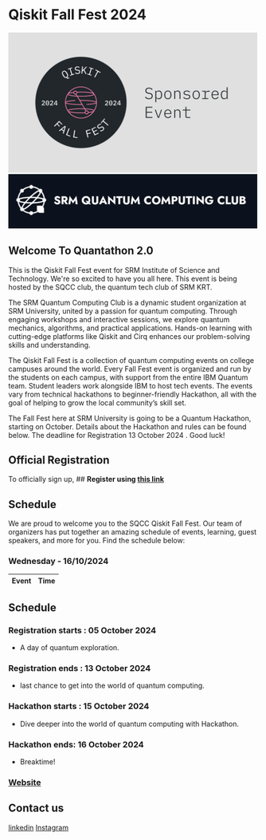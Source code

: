 
# Qiskit Fall Fest 2024
<img src='QFF_Sponsored.png' width='500'>
<img src='SQCC.png' width='500'>

## Welcome To Quantathon 2.0

This is the Qiskit Fall Fest event for SRM Institute of Science and Technology. We're so excited to have you all here. This event is being hosted by the SQCC club, the quantum tech club of SRM KRT.

The SRM Quantum Computing Club is a dynamic student organization at SRM University, united by a passion for quantum computing. Through engaging workshops and interactive sessions, we explore quantum mechanics, algorithms, and practical applications. Hands-on learning with cutting-edge platforms like Qiskit and Cirq enhances our problem-solving skills and understanding.

The Qiskit Fall Fest is a collection of quantum computing events on college campuses around the world. Every Fall Fest event is organized and run by the students on each campus, with support from the entire IBM Quantum team. Student leaders work alongside IBM to host tech events. The events vary from technical hackathons to beginner-friendly Hackathon, all with the goal of helping to grow the local community’s skill set.

The Fall Fest here at SRM University is going to be a Quantum Hackathon, starting on October. Details about the Hackathon and rules can be found below. The deadline for Registration 13 October 2024 . Good luck!
## Official Registration

To officially sign up, ## **Register using [this link](https://quantathon-o.devfolio.co/overview)**

## Schedule

We are proud to welcome you to the SQCC Qiskit Fall Fest. Our team of organizers has put together an amazing schedule of events, learning, guest speakers, and more for you. Find the schedule below:

### Wednesday - 16/10/2024

| Event                | Time       |
| ---------------------| ---------- |

## Schedule

### Registration starts : 05 October 2024
- A day of quantum exploration.

### Registration ends : 13 October 2024
- last chance to get into the world of quantum computing.

### Hackathon starts : 15 October 2024
- Dive deeper into the world of quantum computing with Hackathon.

### Hackathon ends:  16 October 2024
- Breaktime!


### [Website](https://sqcc.xyz/)

## Contact us
[linkedin](https://www.linkedin.com/company/quantumsrm/posts/?feedView=all)
[Instagram](https://www.instagram.com/quantum_srm/) 

